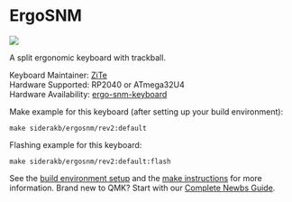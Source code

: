 # ErgoSNM

![](https://i.imgur.com/ovP1uKJ.jpg)

A split ergonomic keyboard with trackball.

Keyboard Maintainer: [ZiTe](https://github.com/ziteh)  
Hardware Supported: RP2040 or ATmega32U4  
Hardware Availability: [ergo-snm-keyboard](https://github.com/siderakb/ergo-snm-keyboard)

Make example for this keyboard (after setting up your build environment):

    make siderakb/ergosnm/rev2:default

Flashing example for this keyboard:

    make siderakb/ergosnm/rev2:default:flash

See the [build environment setup](https://docs.qmk.fm/#/getting_started_build_tools) and the [make instructions](https://docs.qmk.fm/#/getting_started_make_guide) for more information. Brand new to QMK? Start with our [Complete Newbs Guide](https://docs.qmk.fm/#/newbs).
